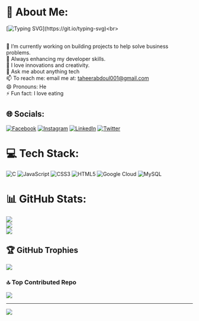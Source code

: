 
# 💫 About Me:
[![Typing SVG](https://readme-typing-svg.herokuapp.com?font=Fira+Code&pause=1000&color=3A244A&width=435&lines=Hey+There,+I+am+Tahir+Abdullahi+Usman.,;A+Web+Developer,+;and+a+tech+enthusiast.)](https://git.io/typing-svg)<br>
<!-- Hi there, 👋 I am Tahir Abdullahi Usman <br>I am a web developer, and a tech enthusiast, and love exploring tech skills.<br> -->


<br>🔭 I’m currently working on building projects to help solve business problems.<br>🌱 Always enhancing my developer skills.<br>👯 I love innovations and creativity.<br>💬 Ask me about anything tech<br>📫 To reach me: email me at: taheerabdoul001@gmail.com<br>😄 Pronouns: He<br>⚡ Fun fact: I love eating<br>


## 🌐 Socials:
[![Facebook](https://img.shields.io/badge/Facebook-%231877F2.svg?logo=Facebook&logoColor=white)](https://www.facebook.com/profile.php?id=100004568778625&mibextid=ZbWKwL) [![Instagram](https://img.shields.io/badge/Instagram-%23E4405F.svg?logo=Instagram&logoColor=white)](https://instagram.com/taheer_abdoul) [![LinkedIn](https://img.shields.io/badge/LinkedIn-%230077B5.svg?logo=linkedin&logoColor=white)](https://ng.linkedin.com/in/tahir-abdullahi-usman-2756701b5) [![Twitter](https://img.shields.io/badge/Twitter-%231DA1F2.svg?logo=Twitter&logoColor=white)](https://twitter.com/taheer_abdoul) 

# 💻 Tech Stack:
![C](https://img.shields.io/badge/c-%2300599C.svg?style=for-the-badge&logo=c&logoColor=white) ![JavaScript](https://img.shields.io/badge/javascript-%23323330.svg?style=for-the-badge&logo=javascript&logoColor=%23F7DF1E) ![CSS3](https://img.shields.io/badge/css3-%231572B6.svg?style=for-the-badge&logo=css3&logoColor=white) ![HTML5](https://img.shields.io/badge/html5-%23E34F26.svg?style=for-the-badge&logo=html5&logoColor=white) ![Google Cloud](https://img.shields.io/badge/Google%20Cloud-%234285F4.svg?style=for-the-badge&logo=google-cloud&logoColor=white) ![MySQL](https://img.shields.io/badge/mysql-%2300f.svg?style=for-the-badge&logo=mysql&logoColor=white) 
# 📊 GitHub Stats:
![](https://github-readme-stats.vercel.app/api?username=taheerabdoul1&theme=radical&hide_border=false&include_all_commits=false&count_private=false)<br/>
![](https://github-readme-streak-stats.herokuapp.com/?user=taheerabdoul1&theme=radical&hide_border=false)<br/>
![](https://github-readme-stats.vercel.app/api/top-langs/?username=taheerabdoul1&theme=radical&hide_border=false&include_all_commits=false&count_private=false&layout=compact)

## 🏆 GitHub Trophies
![](https://github-profile-trophy.vercel.app/?username=taheerabdoul1&theme=radical&no-frame=false&no-bg=true&margin-w=4)

### 🔝 Top Contributed Repo
![](https://github-contributor-stats.vercel.app/api?username=taheerabdoul1&limit=5&theme=radical&combine_all_yearly_contributions=true)

<!-- ### 😂 Random Dev Meme
<img src="https://rm.up.railway.app/" width="512px"/> -->

---
[![](https://visitcount.itsvg.in/api?id=taheerabdoul1&icon=0&color=0)](https://visitcount.itsvg.in)

<!-- Proudly created with GPRM ( https://gprm.itsvg.in ) -->
<!-- <img src="https://rm.up.railway.app/" width="512px"/>

---
[![](https://visitcount.itsvg.in/api?id=taheerabdoul1&icon=0&color=0)](https://visitcount.itsvg.in)

  
Proudly created with GPRM ( https://gprm.itsvg.in ) -->


